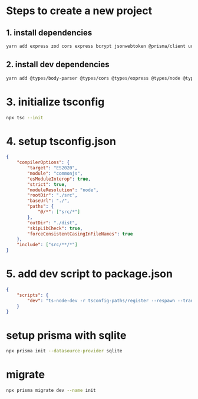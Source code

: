 # Steps to create a new project

## 1. install dependencies

```bash
yarn add express zod cors express bcrypt jsonwebtoken @prisma/client uuid cors dotenv cookie-parser helmet morgan
```

## 2. install dev dependencies

```bash
yarn add @types/body-parser @types/cors @types/express @types/node @types/bcrypt @types/jsonwebtoken prisma ts-node-dev typescript tsconfig-paths @types/morgan @types/cookie-parser  -D
```

# 3. initialize tsconfig

```bash
npx tsc --init
```

# 4. setup tsconfig.json

```json
{
	"compilerOptions": {
		"target": "ES2020",
		"module": "commonjs",
		"esModuleInterop": true,
		"strict": true,
		"moduleResolution": "node",
		"rootDir": "./src",
		"baseUrl": "./",
		"paths": {
			"@/*": ["src/*"]
		},
		"outDir": "./dist",
		"skipLibCheck": true,
		"forceConsistentCasingInFileNames": true
	},
	"include": ["src/**/*"]
}
```

# 5. add dev script to package.json

```json
{
	"scripts": {
		"dev": "ts-node-dev -r tsconfig-paths/register --respawn --transpile-only src/app.ts"
	}
}
```

# setup prisma with sqlite

```bash
npx prisma init --datasource-provider sqlite
```

# migrate

```bash
npx prisma migrate dev --name init
```
